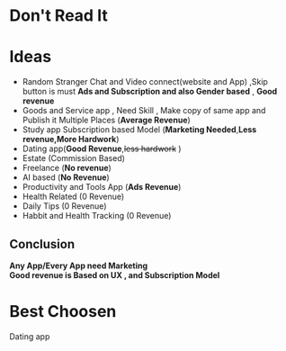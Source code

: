 # Don't Read It

# Ideas 
* Random Stranger Chat and Video connect(website and App) ,Skip button is must
**Ads and Subscription and also Gender based** , **Good revenue**
* Goods and Service app , Need Skill , Make copy of same app and Publish it Multiple Places (**Average Revenue**)
* Study app Subscription based Model (**Marketing Needed**,**Less revenue,More Hardwork**)
* Dating app(**Good Revenue**,~~less hardwork~~ )
* Estate (Commission Based)
* Freelance (**No revenue**)
* AI based (**No Revenue**)
* Productivity and Tools App (**Ads Revenue**)
* Health Related (0 Revenue)
* Daily Tips (0 Revenue)
* Habbit and Health Tracking (0 Revenue)

## Conclusion
**Any App/Every App need Marketing** <br>
**Good revenue is Based on UX , and Subscription Model** <br>

# Best Choosen
Dating app

